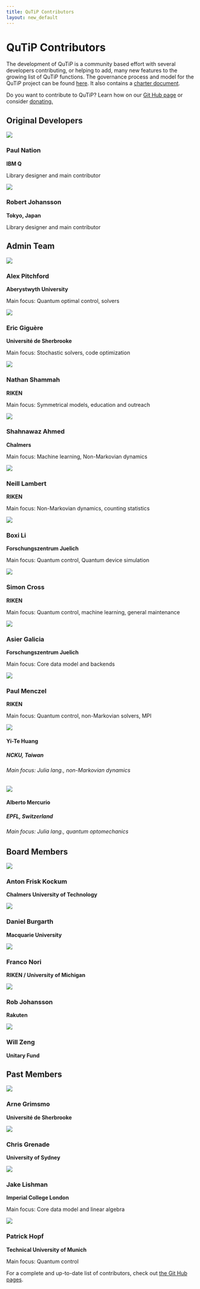 ```yaml
---
title: QuTiP Contributors
layout: new_default
---
```


# QuTiP Contributors

The development of QuTiP is a community based effort with several  developers contributing, or helping to add, many new features to the growing list of QuTiP functions.
The governance process and model for the QuTiP project can be found [here](https://github.com/qutip/governance).
It also contains a [charter document](https://github.com/qutip/governance/blob/main/governance.md).

<div class="banner">
    <p>Do you want to contribute to QuTiP? Learn how on our
    <a href="https://github.com/qutip" target="about:blank">Git Hub page</a>
    or consider <a href="" target="about:blank">donating.</a></p>
</div>

## Original Developers

<div class="row">
    <div class="col-lg-3 col-md-4 col-sm-6">
        <img src="images/paul2.jpg" class="img-polaroid">
        <h3>Paul Nation</h3>
        <p style="font-weight: bold; margin-bottom: 0;">IBM Q</p>
        <p>Library designer and main contributor</p>
    </div>
    <div class="col-lg-3 col-md-4 col-sm-6">
        <img src="images/rob.jpg" class="img-polaroid">
        <h3>Robert Johansson</h3>
        <p style="font-weight: bold; margin-bottom: 0;">Tokyo, Japan</p>
        <p>Library designer and main contributor</p>
    </div>
</div>

## Admin Team

<div class="row">
    <div class="col-lg-3 col-md-4 col-sm-6 col-xs-10">
        <img src="images/alex.jpg" class="img-polaroid">
        <h3>Alex Pitchford</h3>
        <p style="font-weight: bold; margin-bottom: 0;">Aberystwyth University</p>
        <p>Main focus: Quantum optimal control, solvers</p>
    </div>
    <div class="col-lg-3 col-md-4 col-sm-6 col-xs-10">
        <img src="images/eric.jpg" class="img-polaroid">
        <h3>Eric Giguère</h3>
        <p style="font-weight: bold; margin-bottom: 0;">Université de Sherbrooke</p>
        <p>Main focus: Stochastic solvers, code optimization</p>
    </div>
    <div class="col-lg-3 col-md-4 col-sm-6 col-xs-10">
        <img src="images/nathan.jpg" class="img-polaroid">
        <h3>Nathan Shammah</h3>
        <p style="font-weight: bold; margin-bottom: 0;">RIKEN</p>
        <p>Main focus: Symmetrical models, education and outreach</p>
    </div>
    <div class="col-lg-3 col-md-4 col-sm-6 col-xs-10">
        <img src="images/shahnawaz.jpg" class="img-polaroid">
        <h3>Shahnawaz Ahmed</h3>
        <p style="font-weight: bold; margin-bottom: 0;">Chalmers</p>
        <p>Main focus: Machine learning, Non-Markovian dynamics</p>
    </div>
    <div class="col-lg-3 col-md-4 col-sm-6 col-xs-10">
        <img src="images/neill.jpg" class="img-polaroid">
        <h3>Neill Lambert</h3>
        <p style="font-weight: bold; margin-bottom: 0;">RIKEN</p>
        <p>Main focus: Non-Markovian dynamics, counting statistics</p>
    </div>
    <div class="col-lg-3 col-md-4 col-sm-6 col-xs-10">
        <img src="images/boxi.jpg" class="img-polaroid">
        <h3>Boxi Li</h3>
        <p style="font-weight: bold; margin-bottom: 0;">Forschungszentrum Juelich</p>
        <p>Main focus: Quantum control, Quantum device simulation</p>
    </div>
    <div class="col-lg-3 col-md-4 col-sm-6 col-xs-10">
        <img src="images/simon.jpg" class="img-polaroid">
        <h3>Simon Cross</h3>
        <p style="font-weight: bold; margin-bottom: 0;">RIKEN</p>
        <p>Main focus: Quantum control, machine learning, general maintenance</p>
    </div>
    <div class="col-lg-3 col-md-4 col-sm-6 col-xs-10">
        <img src="images/asier.jpg" class="img-polaroid">
        <h3>Asier Galicia</h3>
        <p style="font-weight: bold; margin-bottom: 0;">Forschungszentrum Juelich</p>
        <p>Main focus: Core data model and backends</p>
    </div>
    <div class="col-lg-3 col-md-4 col-sm-6 col-xs-10">
        <img src="images/paul.jpg" class="img-polaroid">
        <h3>Paul Menczel</h3>
        <p style="font-weight: bold; margin-bottom: 0;">RIKEN</p>
        <p>Main focus: Quantum control, non-Markovian solvers, MPI</p>
    </div>
    <div class="col-sm-3">
        <img src="images/yite.jpg" class="img-polaroid">
        <h4>Yi-Te Huang</h4>
        <h5>NCKU, Taiwan</h5>
        <h6>Main focus: Julia lang., non-Markovian dynamics</h6>
    </div>
</div>
<div class="row">
    <div class="col-sm-3">
        <img src="images/alberto.jpg" class="img-polaroid">
        <h4>Alberto Mercurio</h4>
        <h5>EPFL, Switzerland</h5>
        <h6>Main focus: Julia lang., quantum optomechanics</h6>
    </div>
</div>

## Board Members

<div class="row">
    <div class="col-lg-3 col-md-4 col-sm-6">
        <img src="images/anton-frisk-kockum.jpeg" class="img-polaroid">
        <h3>Anton Frisk Kockum</h3>
        <p style="font-weight: bold">Chalmers University of Technology</p>
    </div>
    <div class="col-lg-3 col-md-4 col-sm-6">
        <img src="images/daniel-burgarth.jpeg" class="img-polaroid">
        <h3>Daniel Burgarth</h3>
        <p style="font-weight: bold">Macquarie University</p>
    </div>
    <div class="col-lg-3 col-md-4 col-sm-6">
        <img src="images/franco.jpg" class="img-polaroid">
        <h3>Franco Nori</h3>
        <p style="font-weight: bold">RIKEN / University of Michigan</p>
    </div>
    <div class="col-lg-3 col-md-4 col-sm-6">
        <img src="images/rob.jpg" class="img-polaroid">
        <h3>Rob Johansson</h3>
        <p style="font-weight: bold">Rakuten</p>
    </div>
    <div class="col-lg-3 col-md-4 col-sm-6">
        <img src="images/will-zeng.jpeg" class="img-polaroid">
        <h3>Will Zeng</h3>
        <p style="font-weight: bold; margin-bottom: 0;">Unitary Fund</p>
    </div>
</div>


## Past Members

<div class="row">
    <div class="col-lg-3 col-md-4 col-sm-6">
        <img src="images/arne.jpg" class="img-polaroid">
        <h3>Arne Grimsmo</h3>
        <p style="font-weight: bold">Université de Sherbrooke</p>
    </div>
    <div class="col-lg-3 col-md-4 col-sm-6">
        <img src="images/chris.jpg" class="img-polaroid">
        <h3>Chris Grenade</h3>
        <p style="font-weight: bold">University of Sydney</p>
    </div>
    <div class="col-lg-3 col-md-4 col-sm-6 col-xs-10">
        <img src="images/jake.jpg" class="img-polaroid">
        <h3>Jake Lishman</h3>
        <p style="font-weight: bold; margin-bottom: 0;">Imperial College London</p>
        <p>Main focus: Core data model and linear algebra</p>
    </div>
    <div class="col-lg-3 col-md-4 col-sm-6 col-xs-10">
        <img src="images/patrick.jpg" class="img-polaroid">
        <h3>Patrick Hopf</h3>
        <p style="font-weight: bold; margin-bottom: 0;">Technical University of Munich</p>
        <p>Main focus: Quantum control</p>
    </div>
</div>


For a complete and up-to-date list of contributors, check out [the Git Hub pages](https://github.com/qutip).
